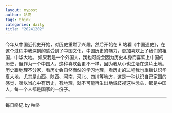 ```yaml
---
layout: mypost
author: 咕咚
tags: think
categories: daily
title: "20241202"
---
```


今年从中国近代史开始，对历史重燃了兴趣，然后开始在 B 站看《中国通史》，在这个过程中我深刻的感受到了中国文化，中国历史的魅力，更加喜欢上了我们的祖国，中华大地。
如果我是一个外国人，我也可能会因为历史本身而喜欢上中国的历史，但作为一个中国人，这种喜欢会更不一样，因为我从小也生活在这片土地。
历史跟地理不分家，看历史会自然而然的学习地理，看历史的过程我也重新认识华夏大地，尤其是山西、陕西、河南、河北、四川等地方，这是一种认识自己家园的感觉，所以当心中有历史，有地理，就不可能再生出地域歧视这种念头，都是中国人，每一个人都是国家的一份子。

---
每日咚记
by 咕咚